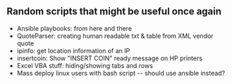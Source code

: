 ## Random scripts that might be useful once again
* Ansible playbooks: from here and there
* QuoteParser: creating human readable txt & table from XML vendor quote
* ipinfo: get location information of an IP
* insertcoin: Show "INSERT COIN" ready message on HP printers
* Excel VBA stuff: hiding/showing tabs and rows
* Mass deploy linux users with bash script -- should use ansible instead?
